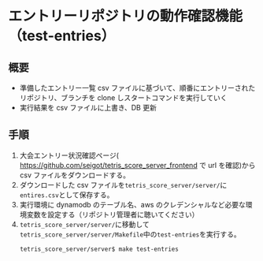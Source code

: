 # エントリーリポジトリの動作確認機能（test-entries）

## 概要

- 準備したエントリー一覧 csv ファイルに基づいて、順番にエントリーされたリポジトリ、ブランチを clone しスタートコマンドを実行していく
- 実行結果を csv ファイルに上書き、DB 更新

## 手順

1. 大会エントリー状況確認ページ( https://github.com/seigot/tetris_score_server_frontend で url を確認)から csv ファイルをダウンロードする。
2. ダウンロードした csv ファイルを`tetris_score_server/server/`に`entires.csv`として保存する。
3. 実行環境に dynamodb のテーブル名、aws のクレデンシャルなど必要な環境変数を設定する（リポジトリ管理者に聴いてください）
4. `tetris_score_server/server/`に移動して`tetris_score_server/server/Makefile`中の`test-entries`を実行する。
   ```
   tetris_score_server/server$ make test-entries
   ```
